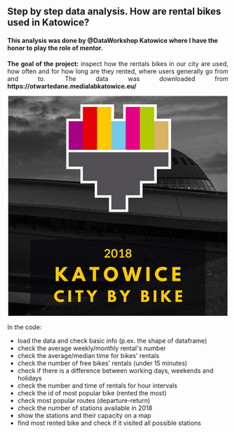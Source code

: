 
## Step by step data analysis. How are rental bikes used in Katowice?

#### This analysis was done by @DataWorkshop Katowice where I have the honor to play the role of mentor.

<p align="justify">
<b>The goal of the project:</b> inspect how the rentals bikes in our city are used, how often and for how long are they rented,
where users generally go from and to. The data was downloaded from <b>https://otwartedane.medialabkatowice.eu/</b> 
</p>

<p align="center">
  <img src="./images/fb_citybike.jpg">
</p>


In the code:
- load the data and check basic info (p.ex. the shape of dataframe)
- check the average weekly/monthly rental's number
- check the average/median time for bikes' rentals
- check the number of free bikes' rentals (under 15 minutes)
- check if there is a difference between working days, weekends and holidays
- check the number and time of rentals for hour intervals
- check the id of most popular bike (rented the most)
- check most popular routes (departure-return)
- check the number of stations available in 2018
- show the stations and their capacity on a map
- find most rented bike and check if it visited all possible stations
